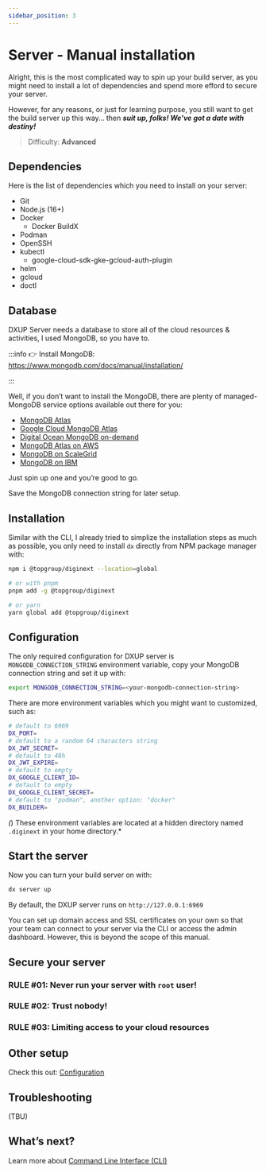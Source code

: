 ```yaml
---
sidebar_position: 3
---
```


# Server - Manual installation

Alright, this is the most complicated way to spin up your build server, as you might need to install a lot of dependencies and spend more efford to secure your server.

However, for any reasons, or just for learning purpose, you still want to get the build server up this way… then ***suit up, folks! We've got a date with destiny!***

> Difficulty: **Advanced**
> 

## Dependencies

Here is the list of dependencies which you need to install on your server:

- Git
- Node.js (16+)
- Docker
    - Docker BuildX
- Podman
- OpenSSH
- kubectl
    - google-cloud-sdk-gke-gcloud-auth-plugin
- helm
- gcloud
- doctl

## Database

DXUP Server needs a database to store all of the cloud resources & activities, I used MongoDB, so you have to.

:::info
👉 Install MongoDB: https://www.mongodb.com/docs/manual/installation/

:::

Well, if you don’t want to install the MongoDB, there are plenty of managed-MongoDB service options available out there for you:

- [MongoDB Atlas](https://www.mongodb.com/atlas/database)
- [Google Cloud MongoDB Atlas](https://cloud.google.com/mongodb)
- [Digital Ocean MongoDB on-demand](https://www.digitalocean.com/products/managed-databases-mongodb)
- [MongoDB Atlas on AWS](https://aws.amazon.com/vi/solutions/partners/mongodb-atlas/)
- [MongoDB on ScaleGrid](https://scalegrid.io/mongodb/)
- [MongoDB on IBM](https://www.ibm.com/cloud/databases-for-mongodb)

Just spin up one and you’re good to go.

Save the MongoDB connection string for later setup.

## Installation

Similar with the CLI, I already tried to simplize the installation steps as much as possible, you only need to install `dx` directly from NPM package manager with:

```bash
npm i @topgroup/diginext --location=global

# or with pnpm
pnpm add -g @topgroup/diginext

# or yarn
yarn global add @topgroup/diginext
```

## Configuration

The only required configuration for DXUP server is `MONGODB_CONNECTION_STRING` environment variable, copy your MongoDB connection string and set it up with:

```bash
export MONGODB_CONNECTION_STRING=<your-mongodb-connection-string>
```

There are more environment variables which you might want to customized, such as:

```bash
# default to 6969
DX_PORT=
# default to a random 64 characters string
DX_JWT_SECRET=
# default to 48h
DX_JWT_EXPIRE=
# default to empty
DX_GOOGLE_CLIENT_ID=
# default to empty
DX_GOOGLE_CLIENT_SECRET=
# default to "podman", another option: "docker"
DX_BUILDER=
```

*(*) These environment variables are located at a hidden directory named `.diginext` in your home directory.*

## Start the server

Now you can turn your build server on with:

```bash
dx server up
```

By default, the DXUP server runs on `http://127.0.0.1:6969`

You can set up domain access and SSL certificates on your own so that your team can connect to your server via the CLI or access the admin dashboard. However, this is beyond the scope of this manual.

## Secure your server

### RULE #01: Never run your server with `root` user!

### RULE #02: Trust nobody!

### RULE #03: Limiting access to your cloud resources

## Other setup

Check this out: [Configuration](https://www.notion.so/Configuration-d069c95f48404c19ae624cc20cf5314a?pvs=21) 

## Troubleshooting

(TBU)

## What’s next?

Learn more about [Command Line Interface (CLI)](https://www.notion.so/Command-Line-Interface-CLI-12d8c4a19afc4ac498d500edd67b6223?pvs=21)